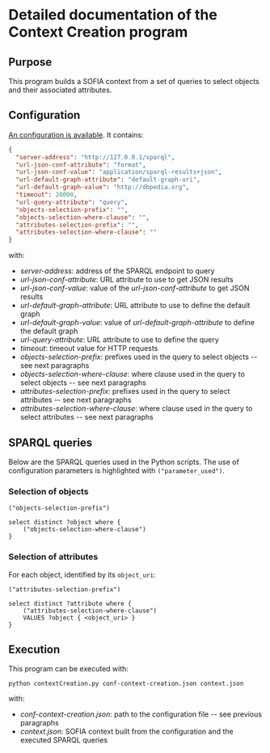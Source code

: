 # Detailed documentation of the Context Creation program

## Purpose

This program builds a SOFIA context from a set of queries to select objects and their associated 
attributes.

## Configuration

[An configuration is available](../examples/conf-context-creation.json). It contains:

```json
{
  "server-address": "http://127.0.0.1/sparql",
  "url-json-conf-attribute": "format",
  "url-json-conf-value": "application/sparql-results+json",
  "url-default-graph-attribute": "default-graph-uri",
  "url-default-graph-value": "http://dbpedia.org",
  "timeout": 20000,
  "url-query-attribute": "query",
  "objects-selection-prefix": "",
  "objects-selection-where-clause": "",
  "attributes-selection-prefix": "",
  "attributes-selection-where-clause": ""
}
```

with:

* _server-address_: address of the SPARQL endpoint to query
* _url-json-conf-attribute_: URL attribute to use to get JSON results
* _url-json-conf-value_: value of the _url-json-conf-attribute_ to get JSON results
* _url-default-graph-attribute_: URL attribute to use to define the default graph
* _url-default-graph-value_: value of _url-default-graph-attribute_ to define the default graph
* _url-query-attribute_: URL attribute to use to define the query
* _timeout_: timeout value for HTTP requests
* _objects-selection-prefix_: prefixes used in the query to select objects -- see next paragraphs
* _objects-selection-where-clause_: where clause used in the query to select objects -- see next paragraphs
* _attributes-selection-prefix_: prefixes used in the query to select attributes -- see next paragraphs
* _attributes-selection-where-clause_: where clause used in the query to select attributes -- see next paragraphs

## SPARQL queries

Below are the SPARQL queries used in the Python scripts. The use of configuration parameters is highlighted 
with ``("parameter_used")``.

### Selection of objects

```sparql
("objects-selection-prefix")

select distinct ?object where {
    ("objects-selection-where-clause")
}
```

### Selection of attributes

For each object, identified by its ``object_uri``:

```sparql
("attributes-selection-prefix")

select distinct ?attribute where {
    ("attributes-selection-where-clause")
    VALUES ?object { <object_uri> }
}
```

## Execution

This program can be executed with:

```shell
python contextCreation.py conf-context-creation.json context.json
```

with:

* _conf-context-creation.json_: path to the configuration file -- see previous paragraphs
* _context.json_: SOFIA context built from the configuration and the executed SPARQL queries
